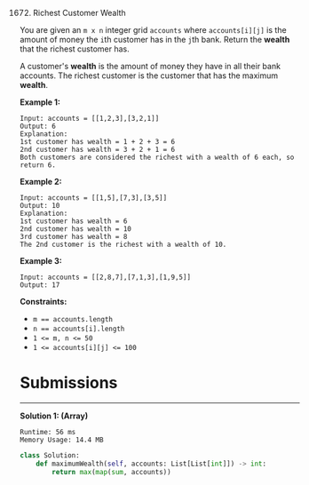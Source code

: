1672. Richest Customer Wealth

You are given an `m x n` integer grid `accounts` where `accounts[i][j]` is the amount of money the `i`th customer has in the `j`th bank. Return the **wealth** that the richest customer has.

A customer's **wealth** is the amount of money they have in all their bank accounts. The richest customer is the customer that has the maximum **wealth**.

 

**Example 1:**
```
Input: accounts = [[1,2,3],[3,2,1]]
Output: 6
Explanation:
1st customer has wealth = 1 + 2 + 3 = 6
2nd customer has wealth = 3 + 2 + 1 = 6
Both customers are considered the richest with a wealth of 6 each, so return 6.
```

**Example 2:**
```
Input: accounts = [[1,5],[7,3],[3,5]]
Output: 10
Explanation: 
1st customer has wealth = 6
2nd customer has wealth = 10 
3rd customer has wealth = 8
The 2nd customer is the richest with a wealth of 10.
```

**Example 3:**
```
Input: accounts = [[2,8,7],[7,1,3],[1,9,5]]
Output: 17
```

**Constraints:**

* `m == accounts.length`
* `n == accounts[i].length`
* `1 <= m, n <= 50`
* `1 <= accounts[i][j] <= 100`

# Submissions
---
**Solution 1: (Array)**
```
Runtime: 56 ms
Memory Usage: 14.4 MB
```
```python
class Solution:
    def maximumWealth(self, accounts: List[List[int]]) -> int:
        return max(map(sum, accounts))
```